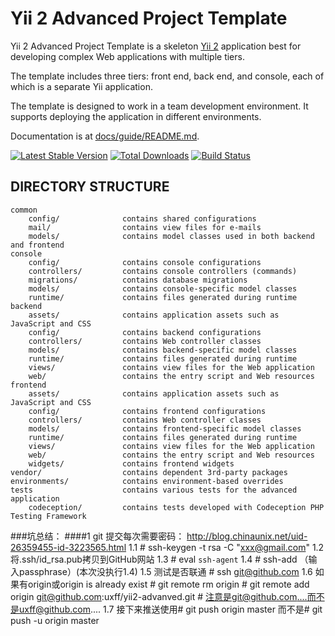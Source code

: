 Yii 2 Advanced Project Template
===============================

Yii 2 Advanced Project Template is a skeleton [Yii 2](http://www.yiiframework.com/) application best for
developing complex Web applications with multiple tiers.

The template includes three tiers: front end, back end, and console, each of which
is a separate Yii application.

The template is designed to work in a team development environment. It supports
deploying the application in different environments.

Documentation is at [docs/guide/README.md](docs/guide/README.md).

[![Latest Stable Version](https://poser.pugx.org/yiisoft/yii2-app-advanced/v/stable.png)](https://packagist.org/packages/yiisoft/yii2-app-advanced)
[![Total Downloads](https://poser.pugx.org/yiisoft/yii2-app-advanced/downloads.png)](https://packagist.org/packages/yiisoft/yii2-app-advanced)
[![Build Status](https://travis-ci.org/yiisoft/yii2-app-advanced.svg?branch=master)](https://travis-ci.org/yiisoft/yii2-app-advanced)

DIRECTORY STRUCTURE
-------------------

```
common
    config/              contains shared configurations
    mail/                contains view files for e-mails
    models/              contains model classes used in both backend and frontend
console
    config/              contains console configurations
    controllers/         contains console controllers (commands)
    migrations/          contains database migrations
    models/              contains console-specific model classes
    runtime/             contains files generated during runtime
backend
    assets/              contains application assets such as JavaScript and CSS
    config/              contains backend configurations
    controllers/         contains Web controller classes
    models/              contains backend-specific model classes
    runtime/             contains files generated during runtime
    views/               contains view files for the Web application
    web/                 contains the entry script and Web resources
frontend
    assets/              contains application assets such as JavaScript and CSS
    config/              contains frontend configurations
    controllers/         contains Web controller classes
    models/              contains frontend-specific model classes
    runtime/             contains files generated during runtime
    views/               contains view files for the Web application
    web/                 contains the entry script and Web resources
    widgets/             contains frontend widgets
vendor/                  contains dependent 3rd-party packages
environments/            contains environment-based overrides
tests                    contains various tests for the advanced application
    codeception/         contains tests developed with Codeception PHP Testing Framework
```

###坑总结： 
####1 git 提交每次需要密码： 
	http://blog.chinaunix.net/uid-26359455-id-3223565.html 
	1.1 # ssh-keygen -t rsa -C "xxx@gmail.com" 
	1.2 将.ssh/id_rsa.pub拷贝到GitHub网站 
	1.3 # eval `ssh-agent` 
	1.4 # ssh-add 
	（输入passphrase）(本次没执行1.4) 
	1.5 测试是否联通 
	    # ssh git@github.com 
	1.6 如果有origin或origin is already exist 
	    # git remote rm origin 
	    # git remote add origin git@github.com:uxff/yii2-advanved.git 
            # 注意是git@github.com....而不是uxff@github.com....
	1.7 接下来推送使用# git push origin master 而不是# git push -u origin master 

